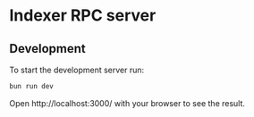 # Indexer RPC server

## Development

To start the development server run:

```bash
bun run dev
```

Open http://localhost:3000/ with your browser to see the result.

